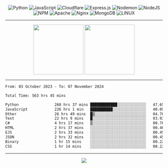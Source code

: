<div align="center">
  
![Python](https://img.shields.io/badge/python-3670A0?style=for-the-badge&logo=python&logoColor=ffdd54) ![JavaScript](https://img.shields.io/badge/javascript-%23323330.svg?style=for-the-badge&logo=javascript&logoColor=%23F7DF1E) ![Cloudflare](https://img.shields.io/badge/Cloudflare-F38020?style=for-the-badge&logo=Cloudflare&logoColor=white) ![Express.js](https://img.shields.io/badge/express.js-%23404d59.svg?style=for-the-badge&logo=express&logoColor=%2361DAFB) ![Nodemon](https://img.shields.io/badge/NODEMON-%23323330.svg?style=for-the-badge&logo=nodemon&logoColor=%BBDEAD) ![NodeJS](https://img.shields.io/badge/node.js-6DA55F?style=for-the-badge&logo=node.js&logoColor=white) ![NPM](https://img.shields.io/badge/NPM-%23CB3837.svg?style=for-the-badge&logo=npm&logoColor=white) ![Apache](https://img.shields.io/badge/apache-%23D42029.svg?style=for-the-badge&logo=apache&logoColor=white) ![Nginx](https://img.shields.io/badge/nginx-%23009639.svg?style=for-the-badge&logo=nginx&logoColor=white) ![MongoDB](https://img.shields.io/badge/MongoDB-%234ea94b.svg?style=for-the-badge&logo=mongodb&logoColor=white) ![LINUX](https://img.shields.io/badge/Linux-FCC624?style=for-the-badge&logo=linux&logoColor=black)

---


<img src="https://github-readme-streak-stats.herokuapp.com/?user=anotherrandomonline&theme=react" height="160"/>
  
<img src="https://github-readme-stats.vercel.app/api?username=anotherrandomonline&show_icons=true&include_all_commits=true&theme=react" height="160"/>
</div>

---

<!--START_SECTION:waka-->

```txt
From: 03 October 2023 - To: 07 November 2024

Total Time: 563 hrs 45 mins

Python                268 hrs 37 mins ████████████░░░░░░░░░░░░░   47.65 %
JavaScript            226 hrs 1 min   ██████████░░░░░░░░░░░░░░░   40.09 %
Other                 26 hrs 49 mins  █▒░░░░░░░░░░░░░░░░░░░░░░░   04.76 %
Text                  22 hrs 9 mins   █░░░░░░░░░░░░░░░░░░░░░░░░   03.93 %
C#                    4 hrs 17 mins   ▒░░░░░░░░░░░░░░░░░░░░░░░░   00.76 %
HTML                  2 hrs 37 mins   ░░░░░░░░░░░░░░░░░░░░░░░░░   00.46 %
EJS                   2 hrs 33 mins   ░░░░░░░░░░░░░░░░░░░░░░░░░   00.45 %
JSON                  2 hrs 32 mins   ░░░░░░░░░░░░░░░░░░░░░░░░░   00.45 %
Binary                1 hr 15 mins    ░░░░░░░░░░░░░░░░░░░░░░░░░   00.22 %
CSS                   1 hr 14 mins    ░░░░░░░░░░░░░░░░░░░░░░░░░   00.22 %
```

<!--END_SECTION:waka-->

---

<div align="center">
  
![](https://github-profile-trophy.vercel.app/?username=anotherrandomonline&theme=darkhub&no-frame=true&no-bg=true&margin-w=4)

</div>

